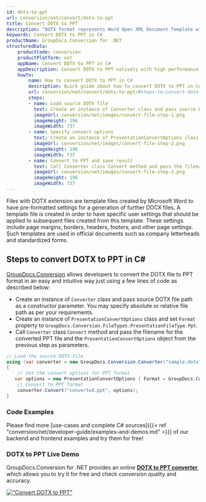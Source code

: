 ```yaml
---
id: dotx-to-ppt
url: conversion/net/convert/dotx-to-ppt
title: Convert DOTX to PPT
description: "DOTX format represents Word Open XML Document Template with .dotx extension. Learn how to convert DOTX to PPT file programmatically in C# language using GroupDocs.Conversion for .NET library."
keywords: Convert DOTX to PPT in C#
productName: GroupDocs.Conversion for .NET
structuredData:
    productCode: conversion
    productPlatform: net
    appName: Convert DOTX to PPT in C#
    appDescription: Convert DOTX to PPT natively with high performance using C# language and server side GroupDocs.Conversion for .NET APIs, without the use of any software like Microsoft or Open Office.
    howTo:
        name: How to convert DOTX to PPT in C# 
        description: Quick guide about how to convert DOTX to PPT in C# with high performance and accuracy.
        url: conversion/net/convert/dotx-to-ppt/#steps-to-convert-dotx-to-ppt-in-c
        steps:
        - name: Load source DOTX file 
          text: Create an instance of Converter class and pass source DOTX file path as a constructor parameter. You may specify absolute or relative file path as per your requirements. 
          imageUrl: conversion/net/images/convert-file-step-1.png
          imageHeight: 196
          imageWidth: 737
        - name: Specify convert options 
          text: Create an instance of PresentationConvertOptions class.
          imageUrl: conversion/net/images/convert-file-step-2.png
          imageHeight: 196
          imageWidth: 737
        - name: Convert to PPT and save result 
          text: Call Converter class Convert method and pass the filename for the converted HTML file and the PresentationConvertOptions object from the previous step as parameters.
          imageUrl: conversion/net/images/convert-file-step-3.png
          imageHeight: 196
          imageWidth: 737
---
```


Files with DOTX extension are template files created by Microsoft Word to have pre-formatted settings for a generation of further DOCX files. A template file is created in order to have specific user settings that should be applied to subsequent files created from this template. These settings include page margins, borders, headers, footers, and other page settings. Such templates are used in official documents such as company letterheads and standardized forms.

## Steps to convert DOTX to PPT in C#

[GroupDocs.Conversion](https://products.groupdocs.com/conversion/net) allows developers to convert the DOTX file to PPT format in an easy and intuitive way just using a few lines of code as described below:

* Create an instance of `Converter` class and pass source DOTX file path as a constructor parameter. You may specify absolute or relative file path as per your requirements. 
* Create an instance of `PresentationConvertOptions` class and set `Format` property to `GroupDocs.Conversion.FileTypes.PresentationFileType.Ppt`.
* Call `Converter` class `Convert` method and pass the filename for the converted PPT file and the `PresentationConvertOptions` object from the previous step as parameters.

```csharp
// Load the source DOTX file
using (var converter = new GroupDocs.Conversion.Converter("sample.dotx"))
{
    // Set the convert options for PPT format
   var options = new PresentationConvertOptions { Format = GroupDocs.Conversion.FileTypes.PresentationFileType.Ppt };
    // Convert to PPT format
    converter.Convert("converted.ppt", options);
}
```

### Code Examples

Please find more [use-cases and complete C# sources]({{< ref "conversion/net/developer-guide/examples-and-demos.md" >}}) of our backend and frontend examples and try them for free!

### DOTX to PPT Live Demo

GroupDocs.Conversion for .NET provides an online [**DOTX to PPT converter**](https://products.groupdocs.app/conversion/dotx-to-ppt), which allows you to try it for free and check conversion quality and accuracy.

[!["Convert DOTX to PPT"](conversion/net/images/convert-to-ppt/convert-dotx-to-ppt.png)](https://products.groupdocs.app/conversion/dotx-to-ppt)